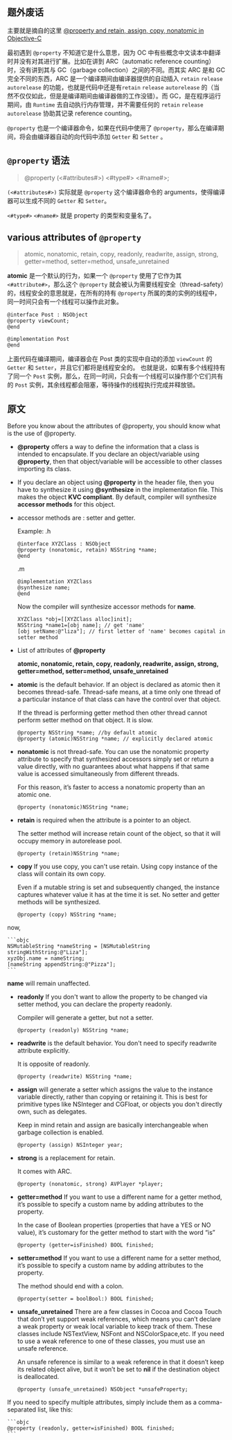 ## 题外废话

主要就是摘自的这里 [@property and retain, assign, copy, nonatomic in Objective-C](http://stackoverflow.com/questions/2255861/property-and-retain-assign-copy-nonatomic-in-objective-c)


最初遇到 `@property` 不知道它是什么意思，因为 OC 中有些概念中文读本中翻译时并没有对其进行扩展。比如在讲到 ARC（automatic reference counting）时，没有讲到其与 GC（garbage collection）之间的不同。而其实 ARC 是和 GC 完全不同的东西，ARC 是一个编译期间由编译器提供的自动插入 `retain` `release` `autorelease` 的功能，也就是代码中还是有`retain` `release` `autorelease` 的（当然不仅仅如此，但是是编译期间由编译器做的工作没错）。而 GC，是在程序运行期间，由 `Runtime` 去自动执行内存管理，并不需要任何的 `retain` `release` `autorelease` 协助其记录 reference counting。

`@property` 也是一个编译器命令，如果在代码中使用了 `@property`，那么在编译期间，将会由编译器自动的向代码中添加 `Getter` 和 `Setter` 。

## `@property` 语法

>@property (<#attributes#>) <#type#> <#name#>;

`(<#attributes#>)` 实际就是 `@property` 这个编译器命令的 arguments，使得编译器可以生成不同的 `Getter` 和 `Setter`。

`<#type#>` `<#name#>` 就是 property 的类型和变量名了。

## various attributes of `@property`

>atomic, nonatomic, retain, copy, readonly, readwrite, assign, strong, getter=method, setter=method, unsafe_unretained

**atomic** 是一个默认的行为，如果一个 `@property` 使用了它作为其 `<#attribute#>`，那么这个 `@property` 就会被认为需要线程安全（thread-safety）的，线程安全的意思就是，在所有的持有 `@property` 所属的类的实例的线程中，同一时间只会有一个线程可以操作此对象。

```objc
@interface Post : NSObject
@property viewCount;
@end

@implementation Post
@end
```

上面代码在编译期间，编译器会在 Post 类的实现中自动的添加 `viewCount` 的 `Getter` 和 `Setter`，并且它们都将是线程安全的。
也就是说，如果有多个线程持有了同一个 `Post` 实例，那么，在同一时间，只会有一个线程可以操作那个它们共有的 `Post` 实例，其余线程都会阻塞，等待操作的线程执行完成并释放锁。

## 原文
Before you know about the attributes of @property, you should know what is the use of @property.

- **@property** offers a way to define the information that a class is intended to encapsulate.
If you declare an object/variable using **@property**, then that object/variable will be accessible to other classes importing its class. 

 - If you declare an object using **@property** in the header file, then you have to synthesize it using **@synthesize** in the implementation file. This makes the object **KVC compliant**. By default, compiler will synthesize **accessor methods** for this object.

 - accessor methods are : setter and getter.

    Example:
    .h

    ```objc
    @interface XYZClass : NSObject
    @property (nonatomic, retain) NSString *name;
    @end
    ```

    .m

    ```objc
    @implementation XYZClass
    @synthesize name;
    @end
    ```

    Now the compiler will synthesize accessor methods for **name**.

    ```objc
    XYZClass *obj=[[XYZClass alloc]init];
    NSString *name1=[obj name]; // get 'name'
    [obj setName:@"liza"]; // first letter of 'name' becomes capital in setter method
    ```

 - List of attributes of **@property**

     **atomic, nonatomic, retain, copy, readonly, readwrite, assign, strong, getter=method, setter=method, unsafe_unretained**

 - **atomic** is the default behavior. If an object is declared as atomic then it becomes thread-safe. Thread-safe means, at a time only one thread of a particular instance of that class can have the control over that object. 

    If the thread is performing getter method then other thread cannot perform setter method on that object. It is slow.

    ```objc 
    @property NSString *name; //by default atomic
    @property (atomic)NSString *name; // explicitly declared atomic
    ```
    
 - **nonatomic**  is not thread-safe. You can use the nonatomic property attribute to specify that synthesized accessors simply set or return a value directly, with no guarantees about what happens if that same value is accessed simultaneously from different threads.

    For this reason, it’s faster to access a nonatomic property than an atomic one.     

    ```objc
    @property (nonatomic)NSString *name;   
    ```

 - **retain** is required when the attribute is a pointer to an object. 

    The setter method will increase retain count of the object, so that it will occupy memory in autorelease pool.

    ```objc
    @property (retain)NSString *name;
    ```

 - **copy** If you use copy, you can't use retain.  Using copy instance of the class will contain its own copy. 

    Even if a mutable string is set and subsequently changed, the instance captures whatever value it has at the time it is set. No setter and getter methods will be synthesized.

    ```objc
    @property (copy) NSString *name;
    ```

 now,
 
    ```objc
    NSMutableString *nameString = [NSMutableString stringWithString:@"Liza"];    
    xyzObj.name = nameString;    
    [nameString appendString:@"Pizza"]; 
    ```

 **name** will remain unaffected. 

 - **readonly** If you don't want to allow the property to be changed via setter method, you can declare the property readonly.

    Compiler will generate a getter, but not a setter.

    ```objc     
    @property (readonly) NSString *name;
    ```

 - **readwrite** is the default behavior. You don't need to specify readwrite attribute explicitly. 

    It is opposite of readonly.

    ```objc
    @property (readwrite) NSString *name;
    ```

 - **assign** will generate a setter which assigns the value to the instance variable directly, rather than copying or retaining it. This is best for primitive types like NSInteger and CGFloat, or objects you don't directly own, such as delegates. 

    Keep in mind retain and assign are basically interchangeable when garbage collection is enabled.

    ```objc
    @property (assign) NSInteger year;
    ```

 - **strong** is a replacement for retain. 

    It comes with ARC.

    ```objc
    @property (nonatomic, strong) AVPlayer *player; 
    ```

 - **getter=method** If you want to use a different name for a getter method, it’s possible to specify a custom name by adding attributes to the property.

    In the case of Boolean properties (properties that have a YES or NO value), it’s customary for the getter method to start with the word “is”

    ```objc 
    @property (getter=isFinished) BOOL finished;
    ```

 - **setter=method** If you want to use a different name for a setter method, it’s possible to specify a custom name by adding attributes to the property.

    The method should end with a colon.

    ```objc
    @property(setter = boolBool:) BOOL finished;
    ```

 - **unsafe_unretained** There are a few classes in Cocoa and Cocoa Touch that don’t yet support weak references, which means you can’t declare a weak property or weak local variable to keep track of them. These classes include NSTextView, NSFont and NSColorSpace,etc. If you need to use a weak reference to one of these classes, you must use an unsafe reference. 

    An unsafe reference is similar to a weak reference in that it doesn’t keep its related object alive, but it won’t be set to **nil** if the destination object is deallocated.
 
    ```objc
    @property (unsafe_unretained) NSObject *unsafeProperty;
    ```

  If you need to specify multiple attributes, simply include them as a comma-separated list, like this:

    ```objc
    @property (readonly, getter=isFinished) BOOL finished;
    ```

